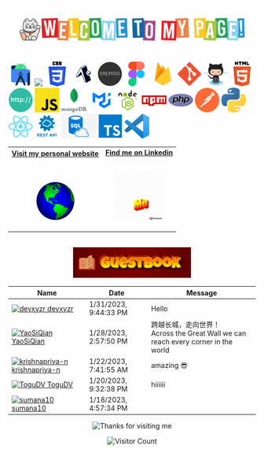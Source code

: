 <!-- ### Hi there 👋 -->

<!--
**maggiechew/maggiechew** is a ✨ _special_ ✨ repository because its `README.md` (this file) appears on your GitHub profile.

Here are some ideas to get you started:

- 🔭 I’m currently working on ...
- 🌱 I’m currently learning ...
- 👯 I’m looking to collaborate on ...
- 🤔 I’m looking for help with ...
- 💬 Ask me about ...
- 📫 How to reach me: ...
- 😄 Pronouns: ...
- ⚡ Fun fact: ...
-->

<!--

![Snake animation](https://github.com/maggiechew/maggiechew/blob/output/github-contribution-grid-snake.svg)
-->
<!-- "Hero" Header -->
<div align="center">
  <img src="https://github.com/maggiechew/maggiechew/blob/main/media/welcome.gif" style="width: 100vw;" alt="Hi there 👋" />
  <br />
  <br />
<!--   <img height="50" alt="My Name is Livio and I like Node.js" src="images/personal_note.svg" /> -->

</div>
<!-- Icons -->
<img height="50" src="media/icons/androidstudio.png" />
<img height="50" src="media/icons/C#.png" />
<img height="50" src="media/icons/css.png" />
<img height="50" src="media/icons/expo.png" />
<img height="50" src="media/icons/express.png" />
<img height="50" src="media/icons/figma.png" />
<img height="50" src="media/icons/firebase.png" />
<img height="50" src="media/icons/git.png" />
<img height="50" src="media/icons/github.png" />
<img height="50" src="media/icons/html.png" />
<img height="50" src="media/icons/http.png" />
<img height="50" src="media/icons/javascript.png" />
<img height="50" src="media/icons/mongo.webp" />
<img height="50" src="media/icons/mui.png" />
<img height="50" src="media/icons/node.png" />
<img height="50" src="media/icons/npm.png" />
<img height="50" src="media/icons/php.png" />
<img height="50" src="media/icons/postman.png" />
<img height="50" src="media/icons/python.png" />
<img height="50" src="media/icons/react.png" />
<img height="50" src="media/icons/rest.png" />
<img height="50" src="media/icons/SQL.png" />
<img height="50" src="media/icons/typescript.png" />
<img height="50" src="media/icons/vscode.png" />

<!-- Social -->
<table width="100%" align="center">
<tr>
<td align="center">
<a href="https://maggiechew.com">
<strong>Visit my personal website </strong>
<br />
<br />
<br />

<p>

<img alt="Globe" height="80" src="media/globe.gif">
</a>
</p>

</td>

<td align="center">
<a href="https://www.linkedin.com/in/maggie-chew-00226273/">
<strong>Find me on Linkedin</strong>
<br />
<br />

<p>
<img height="100" alt="Music" src="media/askme.gif"> 
</a>
</p>

</td>
</tr>
</table>
<br />
<div align="center">
<a href="https://github.com/maggiechew/maggiechew/issues/1#issuecomment-new"><img src="media/guestbook.gif" style="width: 25vw;"></a> 
<br />

</div>

<!-- Guestbook -->

| Name                                                                                                                                                                                                               | Date                  | Message                                                                                |
| ------------------------------------------------------------------------------------------------------------------------------------------------------------------------------------------------------------------ | --------------------- | -------------------------------------------------------------------------------------- |
| <a href="https://github.com/devxyzr"><img width="24" src="https://avatars.githubusercontent.com/u/99299512?s=24&u=9c8204e65cdccf34b49ce68350a9e058ef547855&v=4" alt="devxyzr" /> devxyzr</a>                       | 1/31/2023, 9:44:33 PM | Hello                                                                                  |
| <a href="https://github.com/YaoSiQian"><img width="24" src="https://avatars.githubusercontent.com/u/29835749?s=24&v=4" alt="YaoSiQian" /> YaoSiQian</a>                                                            | 1/28/2023, 2:57:50 PM | 跨越长城，走向世界！<br />Across the Great Wall we can reach every corner in the world |
| <a href="https://github.com/krishnapriya-n"><img width="24" src="https://avatars.githubusercontent.com/u/101842284?s=24&u=4f0896da3c4d5201dea78128de97c8234c7ca8c2&v=4" alt="krishnapriya-n" /> krishnapriya-n</a> | 1/22/2023, 7:41:55 AM | amazing 😎                                                                             |
| <a href="https://github.com/ToguDV"><img width="24" src="https://avatars.githubusercontent.com/u/45081449?s=24&v=4" alt="ToguDV" /> ToguDV</a>                                                                     | 1/20/2023, 9:32:38 PM | hiiiiii                                                                                |
| <a href="https://github.com/sumana10"><img width="24" src="https://avatars.githubusercontent.com/u/63727050?s=24&u=762893dd49cb83c73662f7f7be74d27a43d03a61&v=4" alt="sumana10" /> sumana10</a>                    | 1/18/2023, 4:57:34 PM |                                                                                        |

<!-- /Guestbook -->

<!-- Footer -->

<div align="center">

<img height="120" alt="Thanks for visiting me" width="100%" src="https://raw.githubusercontent.com/BrunnerLivio/brunnerlivio/master/images/marquee.svg" />
<br />

![Visitor Count](https://profile-counter.glitch.me/maggiechew/count.svg)

</div>
